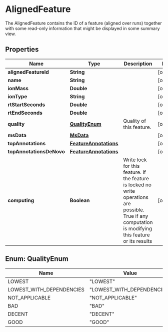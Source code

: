 

# AlignedFeature

The AlignedFeature contains the ID of a feature (aligned over runs) together with some read-only information  that might be displayed in some summary view.

## Properties

| Name | Type | Description | Notes |
|------------ | ------------- | ------------- | -------------|
|**alignedFeatureId** | **String** |  |  [optional] |
|**name** | **String** |  |  [optional] |
|**ionMass** | **Double** |  |  [optional] |
|**ionType** | **String** |  |  [optional] |
|**rtStartSeconds** | **Double** |  |  [optional] |
|**rtEndSeconds** | **Double** |  |  [optional] |
|**quality** | [**QualityEnum**](#QualityEnum) | Quality of this feature. |  [optional] |
|**msData** | [**MsData**](MsData.md) |  |  [optional] |
|**topAnnotations** | [**FeatureAnnotations**](FeatureAnnotations.md) |  |  [optional] |
|**topAnnotationsDeNovo** | [**FeatureAnnotations**](FeatureAnnotations.md) |  |  [optional] |
|**computing** | **Boolean** | Write lock for this feature. If the feature is locked no write operations are possible.  True if any computation is modifying this feature or its results |  [optional] |



## Enum: QualityEnum

| Name | Value |
|---- | -----|
| LOWEST | &quot;LOWEST&quot; |
| LOWEST_WITH_DEPENDENCIES | &quot;LOWEST_WITH_DEPENDENCIES&quot; |
| NOT_APPLICABLE | &quot;NOT_APPLICABLE&quot; |
| BAD | &quot;BAD&quot; |
| DECENT | &quot;DECENT&quot; |
| GOOD | &quot;GOOD&quot; |




